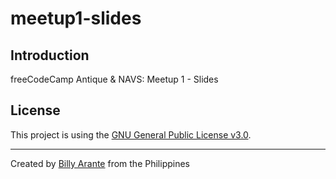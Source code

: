 # meetup1-slides

## Introduction

freeCodeCamp Antique &amp; NAVS: Meetup 1 - Slides

## License

This project is using the [GNU General Public License v3.0](./LICENSE).

---

Created by [Billy Arante](https://arantebw.github.io/) from the Philippines
